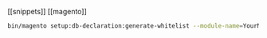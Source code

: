 [[snippets]] [[magento]]

```Bash
bin/magento setup:db-declaration:generate-whitelist --module-name=YourModule_Name
```